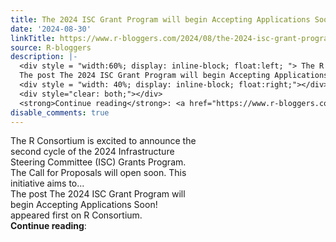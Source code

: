 ```yaml
---
title: The 2024 ISC Grant Program will begin Accepting Applications Soon!
date: '2024-08-30'
linkTitle: https://www.r-bloggers.com/2024/08/the-2024-isc-grant-program-will-begin-accepting-applications-soon/
source: R-bloggers
description: |-
  <div style = "width:60%; display: inline-block; float:left; "> The R Consortium is excited to announce the second cycle of the 2024 Infrastructure Steering Committee (ISC) Grants Program. The Call for Proposals will open soon. This initiative aims to...<br />
  The post The 2024 ISC Grant Program will begin Accepting Applications Soon! appeared first on R Consortium.</div>
  <div style = "width: 40%; display: inline-block; float:right;"></div>
  <div style="clear: both;"></div>
  <strong>Continue reading</strong>: <a href="https://www.r-bloggers.com/2024/08/the-2024-isc-grant-program-will-begin-accepting ...
disable_comments: true
---
```

<div style = "width:60%; display: inline-block; float:left; "> The R Consortium is excited to announce the second cycle of the 2024 Infrastructure Steering Committee (ISC) Grants Program. The Call for Proposals will open soon. This initiative aims to...<br />
The post The 2024 ISC Grant Program will begin Accepting Applications Soon! appeared first on R Consortium.</div>
<div style = "width: 40%; display: inline-block; float:right;"></div>
<div style="clear: both;"></div>
<strong>Continue reading</strong>: <a href="https://www.r-bloggers.com/2024/08/the-2024-isc-grant-program-will-begin-accepting ...